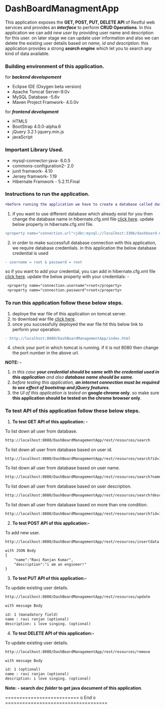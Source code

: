 # DashBoardManagmentApp

This application exposes the **GET, POST, PUT, DELETE API** of Restful web services and provides an **_interface_** to perform **CRUD Operations**.
In this application we can add _new user_ by providing user name and description for this user. on later stage we can update user information and also we can delete the existing user details based on _name, id and description_. this application provides a strong **_search engine_** which let you to search any kind of data available.

### Building environment of this application.

for **_backend developement_**
- Eclipse IDE (Oxygen beta version)
- Apache Tomcat Server-9.0v 
- MySQL Database -5.6v
- Maven Project Framwork- 4.0.0v

for **_frontend development_**
- HTML5
- BootStrap 4.0.0-alpha.6
- jQuery 3.2.1-jquery.min.js
- javaScript

### Important Library Used.
- mysql-connector-java- 6.0.5
- commons-configuration2- 2.0
- junit framwork- 4.10
- Jersey framwork- 1.19
- Hibernate Framwork - 5.2.11.Final

### Instructions to run the application.
```diff
+before running the application we have to create a database called dashboard in mySQL.
```
1. if you want to use different database which already exist for you then change the database name in hibernate.cfg.xml file [click here](https://github.com/ravi115/DashBoardManagmentApp/blob/master/DashBoardManagementApp/src/hibernate.cfg.xml).
update below property in hibernate.cfg.xml file.
```diff
<property name="connection.url">jdbc:mysql://localhost:3306/dashboard-name</property>
```
2. in order to make successfull database connection with this application, we require database credentials. in this application the below database credential is used 
```diff 
- username = root & password = root
```
so if you want to add your credential, you can add in hibernate.cfg.xml file [click here](https://github.com/ravi115/DashBoardManagmentApp/blob/master/DashBoardManagementApp/src/hibernate.cfg.xml). 
update the below property with your credentials: - 
```diff 
 <property name="connection.username">root</property>
 <property name="connection.password">root</property>
 ```

### To run this application follow these below steps.
1. deploye the war file of this application on tomcat server.
2. to download war file [click here](https://github.com/ravi115/DashBoardManagmentApp/blob/master/DashBoardManagementApp.war).
3. once you successfully deployed the war file hit this below link to perform your operation.
  ```diff
- http://localhost:8080/DashBoardManagementApp/index.html
```
4. check your port in which tomcat is running. if it is not 8080 then change the port number in the above url.

**NOTE: -**
1. _in this case **your credential should be same with the credential used in this application** and also **database name should be same**._
2. _before testing this application, **an internet connection must be required to see effect of bootstrap and jQuery features**_.
3. the _UI of this application is tested on_ **google chrome only**. so make sure **this application should be tested on the chrome browser only**. 

### To test API of this application follow these below steps. 
1. **To test GET API of this application: -**

To list down all user from database.
```diff
http://localhost:8080/DashBoardManagementApp/rest/resources/search
```
To list down all user from database based on user id.
```diff
http://localhost:8080/DashBoardManagementApp/rest/resources/search?id=1
```
To list down all user from database based on user name.
```diff
http://localhost:8080/DashBoardManagementApp/rest/resources/search?name=ravi
```

To list down all user from database based on user description.
```diff
http://localhost:8080/DashBoardManagementApp/rest/resources/search?description=i am an engineer!
```
To list down all user from database based on more than one condition.

```diff
http://localhost:8080/DashBoardManagementApp/rest/resources/search?id=1&description=i am an engineer!
```

2. **To test POST API of this application:-**

To add new user.
```diff
http://localhost:8080/DashBoardManagementApp/rest/resources/insertdata

with JSON Body
{
	"name":"Ravi Ranjan Kumar",
	"description":"i am an engineer!"
}
```
3. **To test PUT API of this application:-**

To update existing user details.
```diff
http://localhost:8080/DashBoardManagementApp/rest/resources/update

with message Body

id: 1 (manadatory field)
name : ravi ranjan (optional)
description: i love singing. (optional)
```
4. **To test DELETE API of this application:-**

To update existing user details.
```diff
http://localhost:8080/DashBoardManagementApp/rest/resources/remove

with message Body

id: 1 (optional)
name : ravi ranjan (optional)
description: i love singing. (optional)
```

**Note: - search _doc folder_ to  get java document of this application**.

========================== o End o ====================================
